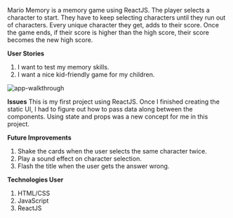 Mario Memory is a memory game using ReactJS.  The player selects a character to start.  They have to keep selecting characters until they run out of characters.  Every unique character they get, adds to their score.  Once the game ends, if their score is higher than the high score, their score becomes the new high score.

**User Stories**
1) I want to test my memory skills.
2) I want a nice kid-friendly game for my children.

![app-walkthrough](Walkthrough/mario-memory.gif)

**Issues**
This is my first project using ReactJS.  Once I finished creating the static UI, I had to figure out how to pass data along between the components.  Using state and props was a new concept for me in this project.

**Future Improvements**
1) Shake the cards when the user selects the same character twice.
2) Play a sound effect on character selection.
3) Flash the title when the user gets the answer wrong.

**Technologies User**
1) HTML/CSS
2) JavaScript
3) ReactJS
